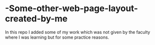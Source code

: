 # -Some-other-web-page-layout-created-by-me
In this repo I added some of my work which was not given by the faculty where I was learning but for some practice reasons.

